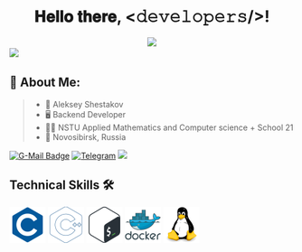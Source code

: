 
<h1  align="center">  𝐇𝐞𝐥𝐥𝐨 𝐭𝐡𝐞𝐫𝐞, <𝚍𝚎𝚟𝚎𝚕𝚘𝚙𝚎𝚛𝚜/>!</h1>
<div id="header" align="center">
  <img src="https://media2.giphy.com/media/J63rXh7iJPR84/giphy.gif?cid=ecf05e47b09wo3nixgq2z8k96jxdc1ahl52dc4arppm94fs6&ep=v1_gifs_related&rid=giphy.gif&ct=g"/>
</div>
<a href="https://www.youtube.com/watch?v=dQw4w9WgXcQ"><img src="https://user-images.githubusercontent.com/73097560/115834477-dbab4500-a447-11eb-908a-139a6edaec5c.gif"></a>

## :disguised_face: About Me:
>- :bearded_person: Aleksey Shestakov
>- :desktop_computer: Backend Developer
>- :man_student: NSTU Applied Mathematics and Computer science + School 21
>- :city_sunrise: Novosibirsk, Russia
>
 [![G-Mail Badge](https://img.shields.io/badge/Gmail-D14836?style=for-the-badge&logo=gmail&logoColor=white)](mailto:sh_aleksei_07@mail.ru)
 [![Telegram](https://img.shields.io/badge/Telegram-2CA5E0?style=for-the-badge&logo=telegram&logoColor=white)](https://t.me/AlexWe6)
<a href="https://www.youtube.com/watch?v=dQw4w9WgXcQ"><img src="https://user-images.githubusercontent.com/73097560/115834477-dbab4500-a447-11eb-908a-139a6edaec5c.gif"></a>
<h2> Technical Skills 🛠 </h2>

<div>
  <a> <img width ='64px' src  ='https://github.com/devicons/devicon/blob/master/icons/c/c-plain.svg'> </a>
  <a> <img width ='64px' src  ='https://github.com/devicons/devicon/blob/master/icons/cplusplus/cplusplus-line.svg'> </a>
  <a> <img width ='64px' src  ='https://github.com/devicons/devicon/blob/master/icons/bash/bash-original.svg'> </a>
  <a> <img width ='64px' src  ='https://github.com/devicons/devicon/blob/master/icons/docker/docker-original-wordmark.svg'> </a>
  <a> <img width ='64px' src  ='https://github.com/devicons/devicon/blob/master/icons/linux/linux-original.svg'> </a>
</div>
